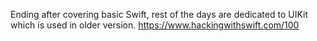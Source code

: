 Ending after covering basic Swift, rest of the days are dedicated to UIKit which is used in older version.
https://www.hackingwithswift.com/100
